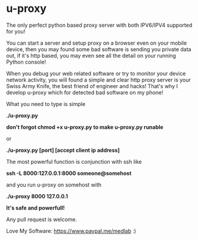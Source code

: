 # u-proxy

The only perfect python based proxy server with both IPV6/IPV4 supported for you!

You can start a server and setup proxy on a browser even on your mobile device, then you may found some bad software is sending you private data out, if it's http based, you may even see all the detail on your running Python console!

When you debug your web related software or try to monitor your device network activity, you will found a simple and clear http proxy server is your Swiss Army Knife, the best friend of engineer and hacks! That's why I develop u-proxy which for detected bad software on my phone!

What you need to type is simple

**./u-proxy.py**

**don't forgot chmod +x u-proxy.py to make u-proxy.py runable**

or

**./u-proxy.py [port] [accept client ip address]**

The most powerful function is conjunction with ssh like

**ssh -L 8000:127.0.0.1:8000 someone@somehost**

and you run u-proxy on somehost with

**./u-proxy 8000 127.0.0.1**

**It's safe and powerfull!**

Any pull request is welcome.

Love My Software: https://www.paypal.me/medlab :)
